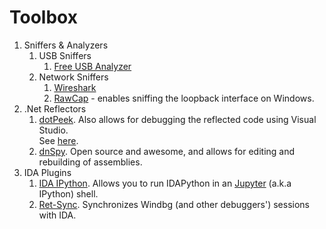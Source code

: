 # Toolbox

1. Sniffers & Analyzers
	1. USB Sniffers
		1. [Free USB Analyzer](http://freeusbanalyzer.com/)
	2. Network Sniffers
		1. [Wireshark](https://www.wireshark.org/)
		2. [RawCap](http://www.netresec.com/?page=RawCap) - enables sniffing the loopback interface on Windows.
2. .Net Reflectors
	1. [dotPeek](https://www.jetbrains.com/decompiler/). Also allows for debugging the reflected code using Visual Studio.  
	See [here](http://confluence.jetbrains.com/display/NETCOM/dotPeek+Symbol+Server+and+PDB+Generation).
	2. [dnSpy](https://github.com/0xd4d/dnSpy). Open source and awesome, and allows for editing and rebuilding of assemblies.
3. IDA Plugins
	1. [IDA IPython](https://github.com/james91b/ida_ipython). Allows you to run IDAPython in an [Jupyter](http://jupyter.org/) (a.k.a IPython) shell.
	2. [Ret-Sync](https://github.com/bootleg/ret-sync). Synchronizes Windbg (and other debuggers') sessions with IDA.
